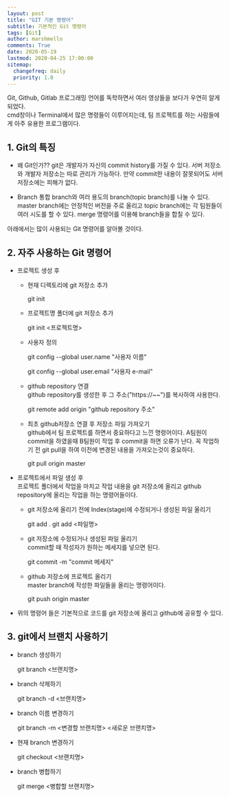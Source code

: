 ```yaml
---
layout: post
title: "GIT 기본 명령어"
subtitle: 기본적인 Git 명령어
tags: [Git]
author: marshmello
comments: True
date: 2020-05-19
lastmod: 2020-04-25 17:00:00
sitemap:
  changefreq: daily
  priority: 1.0
---
```


Git, Github, Gitlab 프로그래밍 언어를 독학하면서 여러 영상들을 보다가 우연히 알게 되었다.  
cmd창이나 Terminal에서 많은 명령들이 이루어지는데, 팀 프로젝트를 하는 사람들에게 아주 유용한 프로그램이다.

## 1. Git의 특징

- 왜 Git인가??
  git은 개발자가 자신의 commit history를 가질 수 있다.
  서버 저장소와 개발자 저장소는 따로 관리가 가능하다.
  만약 commit한 내용이 잘못되어도 서버 저장소에는 피해가 없다.

- Branch
  통합 branch와 여러 용도의 branch(topic branch)를 나눌 수 있다.
  master branch에는 안정적인 버전을 주로 올리고 topic branch에는 각 팀원들이 여러 시도를 할 수 있다.
  merge 명령어를 이용해 branch들을 합칠 수 있다.

아래에서는 많이 사용되는 Git 명령어를 알아볼 것이다.

## 2. 자주 사용하는 Git 명령어

- 프로젝트 생성 후

  - 현재 디렉토리에 git 저장소 추가

    <p class='bold'>
    git init
    </p>

  - 프로젝트명 폴더에 git 저장소 추가

    <p class='bold'>
    git init <프로젝트명>
    </p>

  - 사용자 정의

    <p class='bold'>
    git config --global user.name "사용자 이름"
    </p>
    <p class='bold'>
    git config --global user.email "사용자 e-mail"
    </p>

  - github repository 연결  
    github repository를 생성한 후 그 주소("https://~~")를 복사하여 사용한다.

    <p class='bold'>
    git remote add origin "github repository 주소"
    </p>

  - 최초 github저장소 연결 후 저장소 파일 가져오기  
    github에서 팀 프로젝트를 하면서 중요하다고 느낀 명령어이다.
    A팀원이 commit을 하였을때 B팀원이 작업 후 commit을 하면 오류가 난다.
    꼭 작업하기 전 git pull을 하여 이전에 변경된 내용을 가져오는것이 중요하다.

    <p class='bold'>
    git pull origin master
    </p>

- 프로젝트에서 파일 생성 후  
  프로젝트 폴더에서 작업을 마치고 작업 내용을 git 저장소에 올리고 github repository에 올리는 작업을 하는 명령어들이다.

  - git 저장소에 올리기 전에 Index(stage)에 수정되거나 생성된 파일 올리기

    <p class='bold'>
    git add .
    git add <파일명>
    </p>

  - git 저장소에 수정되거나 생성된 파일 올리기  
    commit할 때 작성자가 원하는 메세지를 넣으면 된다.

    <p class='bold'>
    git commit -m "commit 메세지"
    </p>

  - github 저장소에 프로젝트 올리기  
    master branch에 작성한 파일들을 올리는 명령어이다.

    <p class='bold'>
    git push origin master
    </p>

- 위의 명령어 들은 기본적으로 코드를 git 저장소에 올리고 github에 공유할 수 있다.

## 3. git에서 브랜치 사용하기

- branch 생성하기

  <p class='bold'>
  git branch <브랜치명>
  </p>

- branch 삭제하기

  <p class='bold'>
  git branch -d <브랜치명>
  </p>

- branch 이름 변경하기

  <p class='bold'>
  git branch -m <변경할 브랜치명> <새로운 브랜치명>
  </p>

- 현재 branch 변경하기

  <p class='bold'>
  git checkout <브랜치명>
  </p>

- branch 병합하기

  <p class='bold'>
  git merge <병합할 브랜치명>
  </p>
